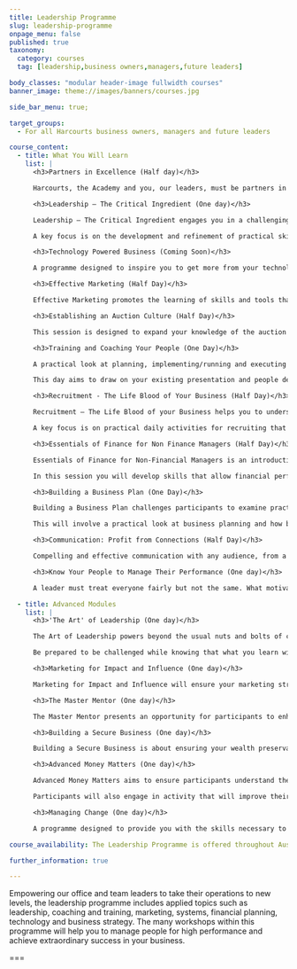 ```yaml
---
title: Leadership Programme
slug: leadership-programme
onpage_menu: false
published: true
taxonomy:
  category: courses
  tag: [leadership,business owners,managers,future leaders]

body_classes: "modular header-image fullwidth courses"
banner_image: theme://images/banners/courses.jpg

side_bar_menu: true;

target_groups:
  - For all Harcourts business owners, managers and future leaders

course_content:
  - title: What You Will Learn
    list: |
      <h3>Partners in Excellence (Half day)</h3>

      Harcourts, the Academy and you, our leaders, must be partners in excellence in order to help our people succeed. This programme has been designed to demonstrate how the academy can be your biggest recruitment and retention tool. It aims to increase awareness of the products and services available and for you to know what your people are learning at the Academy. You will explore programmes and resources that will assist you to recruit, grow and retain great team members in sales, property management and administration.

      <h3>Leadership – The Critical Ingredient (One day)</h3>

      Leadership – The Critical Ingredient engages you in a challenging, interactive experience that enhances your ability to influence, inspire, motivate and lead others.

      A key focus is on the development and refinement of practical skills and tools that improve awareness and management of yourself and others.

      <h3>Technology Powered Business (Coming Soon)</h3>

      A programme designed to inspire you to get more from your technology, enabling you and your business to respond faster to your customers, adapt to changing customer demands, and prosper in this information technology economy. Make sure your office and your team are utilizing the latest technology tools that will give them the leading edge.

      <h3>Effective Marketing (Half Day)</h3>

      Effective Marketing promotes the learning of skills and tools that assists sales consultants in preparing personal marketing plans and profiles that will enhance personal and business performance.

      <h3>Establishing an Auction Culture (Half Day)</h3>

      This session is designed to expand your knowledge of the auction system and the key pulse points required within an office environment to make auction a key component of your day-to-day operation.

      <h3>Training and Coaching Your People (One Day)</h3>

      A practical look at planning, implementing/running and executing in-office training with your sales team as well as individual mentoring and coaching in the field.

      This day aims to draw on your existing presentation and people development skills and develop these further.

      <h3>Recruitment - The Life Blood of Your Business (Half Day)</h3>

      Recruitment – The Life Blood of your Business helps you to understand the process of recruitment and selection to ensure you make the most informed decision for new consultants and are able to attract and engage experienced consultants. This will allow you to build a team of sales consultants with confidence.

      A key focus is on practical daily activities for recruiting that you can implement immediately.

      <h3>Essentials of Finance for Non Finance Managers (Half Day)</h3>

      Essentials of Finance for Non-Financial Managers is an introduction to the fundamentals of accounting that will ensure that managers have a sound understanding of office performance.

      In this session you will develop skills that allow financial performance analysis and partake in a basic introduction to the accounting fundamentals specific to the real estate industry.

      <h3>Building a Business Plan (One Day)</h3>

      Building a Business Plan challenges participants to examine practices and procedures that ensure growth in yourself, your team and your business.

      This will involve a practical look at business planning and how best to assist people with and in the process.

      <h3>Communication: Profit from Connections (Half Day)</h3>

      Compelling and effective communication with any audience, from a client newsletter strategy to becoming a respected media figure, will help you and your team build your business. Sounds complex, but with understanding, planning and strategy, communication is a simple and very effective addition to your business plan and growth. This session provides a practical insight and understanding into the options and methods you can use as part of your growing success.

      <h3>Know Your People to Manage Their Performance (One day)</h3>

      A leader must treat everyone fairly but not the same. What motivates one may have the opposite effect on another. This session explores varied styles of management and communication for the different character and behaviour styles within a team. Learn how to conduct effective one on ones and build strong relationships with your people.

  - title: Advanced Modules
    list: |
      <h3>'The Art' of Leadership (One day)</h3>

      The Art of Leadership powers beyond the usual nuts and bolts of classic leadership assessment. It will provoke an insightful reflection that promotes enhanced self development as the means to effective leadership in today’s business world.

      Be prepared to be challenged while knowing that what you learn will enhance you, your team and your business.

      <h3>Marketing for Impact and Influence (One day)</h3>

      Marketing for Impact and Influence will ensure your marketing strategies and practices are enabling you to achieve high levels of impact and influence within the real estate landscape.

      <h3>The Master Mentor (One day)</h3>

      The Master Mentor presents an opportunity for participants to enhance their ability to guide, lead and inspire their people. You will develop a range of tools and techniques that will ensure greater quality and confidence in your people management.

      <h3>Building a Secure Business (One day)</h3>

      Building a Secure Business is about ensuring your wealth preservation strategies are current and in line with international best practice. Furthermore, this day looks to ensure that your business structure and personal disciplines are in sync with your dreams and goals.

      <h3>Advanced Money Matters (One day)</h3>

      Advanced Money Matters aims to ensure participants understand the accounting report process that enables critical success factors to be monitored.

      Participants will also engage in activity that will improve their ability to design customised reporting that meets their specific needs.

      <h3>Managing Change (One day)</h3>

      A programme designed to provide you with the skills necessary to survive and thrive in an era of increasing transition and change. What does it take to move people through change and create loyalty, commitment and a way of working together?

course_availability: The Leadership Programme is offered throughout Australia and New Zealand.

further_information: true

---
```


Empowering our office and team leaders to take their operations to new levels, the leadership programme includes applied topics such as leadership, coaching and training, marketing, systems, financial planning, technology and business strategy. The many workshops within this programme will help you to manage people for high performance and achieve extraordinary success in your business.

===
